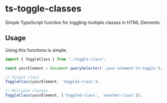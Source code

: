 # ts-toggle-classes
Simple TypeScript function for toggling multiple classes in HTML Elements.

## Usage
Using this functions is simple.

```js
import { ToggleClass } from "./toggle-class";

const yourElement = document.querySelector('.your-element-to-toggle');

// Single class
ToggleClass(yourElement, 'toggled-class');

// Multiple classes
ToggleClass(yourElement, ['toggled-class', 'another-class']);
```
